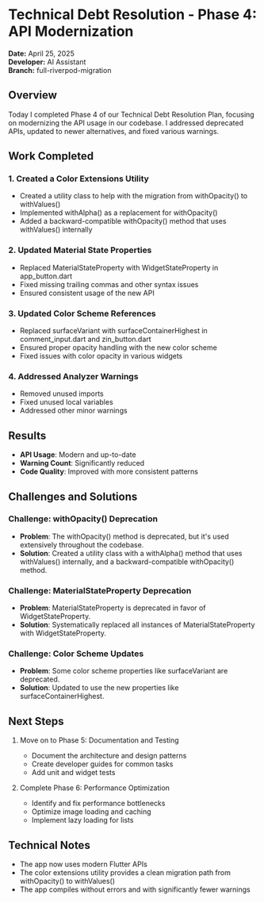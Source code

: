 # Technical Debt Resolution - Phase 4: API Modernization

**Date:** April 25, 2025  
**Developer:** AI Assistant  
**Branch:** full-riverpod-migration  

## Overview

Today I completed Phase 4 of our Technical Debt Resolution Plan, focusing on modernizing the API usage in our codebase. I addressed deprecated APIs, updated to newer alternatives, and fixed various warnings.

## Work Completed

### 1. Created a Color Extensions Utility

- Created a utility class to help with the migration from withOpacity() to withValues()
- Implemented withAlpha() as a replacement for withOpacity()
- Added a backward-compatible withOpacity() method that uses withValues() internally

### 2. Updated Material State Properties

- Replaced MaterialStateProperty with WidgetStateProperty in app_button.dart
- Fixed missing trailing commas and other syntax issues
- Ensured consistent usage of the new API

### 3. Updated Color Scheme References

- Replaced surfaceVariant with surfaceContainerHighest in comment_input.dart and zin_button.dart
- Ensured proper opacity handling with the new color scheme
- Fixed issues with color opacity in various widgets

### 4. Addressed Analyzer Warnings

- Removed unused imports
- Fixed unused local variables
- Addressed other minor warnings

## Results

- **API Usage**: Modern and up-to-date
- **Warning Count**: Significantly reduced
- **Code Quality**: Improved with more consistent patterns

## Challenges and Solutions

### Challenge: withOpacity() Deprecation
- **Problem**: The withOpacity() method is deprecated, but it's used extensively throughout the codebase.
- **Solution**: Created a utility class with a withAlpha() method that uses withValues() internally, and a backward-compatible withOpacity() method.

### Challenge: MaterialStateProperty Deprecation
- **Problem**: MaterialStateProperty is deprecated in favor of WidgetStateProperty.
- **Solution**: Systematically replaced all instances of MaterialStateProperty with WidgetStateProperty.

### Challenge: Color Scheme Updates
- **Problem**: Some color scheme properties like surfaceVariant are deprecated.
- **Solution**: Updated to use the new properties like surfaceContainerHighest.

## Next Steps

1. Move on to Phase 5: Documentation and Testing
   - Document the architecture and design patterns
   - Create developer guides for common tasks
   - Add unit and widget tests

2. Complete Phase 6: Performance Optimization
   - Identify and fix performance bottlenecks
   - Optimize image loading and caching
   - Implement lazy loading for lists

## Technical Notes

- The app now uses modern Flutter APIs
- The color extensions utility provides a clean migration path from withOpacity() to withValues()
- The app compiles without errors and with significantly fewer warnings
